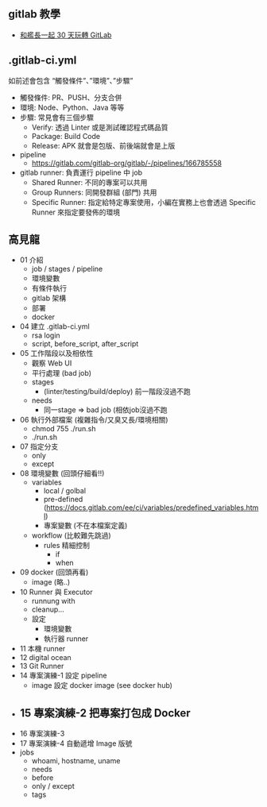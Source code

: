 ## gitlab 教學
- [和艦長一起 30 天玩轉 GitLab]


## .gitlab-ci.yml 
如前述會包含 “觸發條件”、”環境”、”步驟”
- 觸發條件: PR、PUSH、分支合併
- 環境: Node、Python、Java 等等
- 步驟: 常見會有三個步驟
  - Verify: 透過 Linter 或是測試確認程式碼品質
  - Package: Build Code
  - Release: APK 就會是包版、前後端就會是上版
- pipeline
  - https://gitlab.com/gitlab-org/gitlab/-/pipelines/166785558
- gitlab runner: 負責運行 pipeline 中 job
  - Shared Runner: 不同的專案可以共用
  - Group Runners: 同開發群組 (部門) 共用
  - Specific Runner: 指定給特定專案使用，小編在實務上也會透過 Specific Runner 來指定要發佈的環境

## 高見龍
- 01 介紹
  - job / stages / pipeline
  - 環境變數
  - 有條件執行
  - gitlab 架構
  - 部署
  - docker
- 04 建立 .gitlab-ci.yml
  - rsa login
  - script, before_script, after_script
- 05 工作階段以及相依性
  - 觀察 Web UI
  - 平行處理 (bad job)
  - stages
    -  (linter/testing/build/deploy) 前一階段沒過不跑
  - needs
    - 同一stage => bad job (相依job沒過不跑
- 06 執行外部檔案 (複雜指令/又臭又長/環境相關)
  - chmod 755 ./run.sh
  - ./run.sh
- 07 指定分支
  - only
  - except
- 08 環境變數 (回頭仔細看!!)
  - variables
    - local / golbal
    - pre-defined (https://docs.gitlab.com/ee/ci/variables/predefined_variables.html)
    - 專案變數 (不在本檔案定義)
  - workflow (比較難先跳過)
    - rules 精細控制
      - if
      - when
- 09 docker (回頭再看)
  - image (略..)
- 10 Runner 與 Executor
  - runnung with
  - cleanup...
  - 設定
    - 環境變數 
    - 執行器 runner
- 11 本機 runner
- 12 digital ocean
- 13 Git Runner
- 14 專案演練-1 設定 pipeline
  - image 設定 docker image (see docker hub)
- 15 專案演練-2 把專案打包成 Docker
  - 
- 16 專案演練-3 
- 17 專案演練-4 自動遞增 Image 版號
- jobs
  - whoami, hostname, uname
  - needs
  - before
  - only / except
  - tags

[和艦長一起 30 天玩轉 GitLab]:https://gitlab-book.tw/
